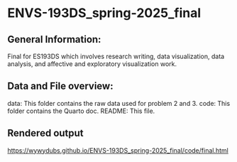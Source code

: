 # ENVS-193DS_spring-2025_final
## General Information:
Final for ES193DS which involves research writing, data visualization, data
analysis, and affective and exploratory visualization work.

## Data and File overview: 
data: This folder contains the raw data used for problem 2 and 3.
code: This folder contains the Quarto doc.
README: This file.

## Rendered output

https://wywydubs.github.io/ENVS-193DS_spring-2025_final/code/final.html

